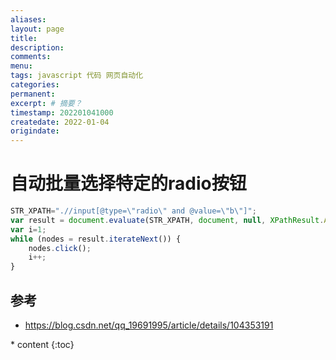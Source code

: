 ```yaml
---
aliases:
layout: page
title:
description:
comments:
menu:
tags: javascript 代码 网页自动化
categories:
permanent: 
excerpt: # 摘要？
timestamp: 202201041000
createdate: 2022-01-04
origindate: 
---
```



# 自动批量选择特定的radio按钮
```javascript
STR_XPATH=".//input[@type=\"radio\" and @value=\"b\"]";
var result = document.evaluate(STR_XPATH, document, null, XPathResult.ANY_TYPE, null);
var i=1;
while (nodes = result.iterateNext()) {
	nodes.click();
	i++;
}
```

## 参考

- https://blog.csdn.net/qq_19691995/article/details/104353191


<nav class="toc-fixed" markdown="1">
  * content
  {:toc}
</nav>